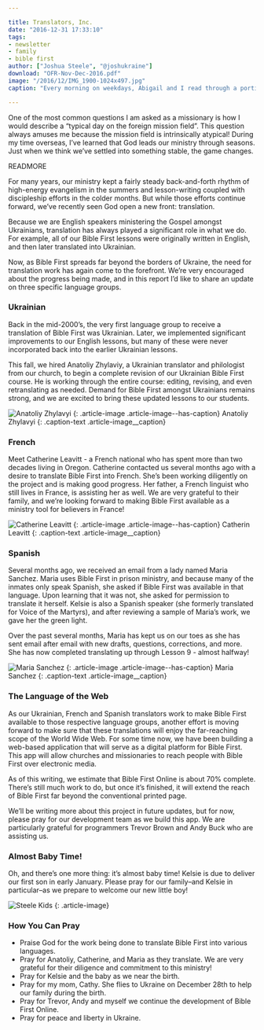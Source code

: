 ```yaml
---

title: Translators, Inc.
date: "2016-12-31 17:33:10"
tags:
- newsletter
- family
- bible first
author: ["Joshua Steele", "@joshukraine"]
download: "OFR-Nov-Dec-2016.pdf"
image: "/2016/12/IMG_1900-1024x497.jpg"
caption: "Every morning on weekdays, Abigail and I read through a portion of Bible First.<br>We are now on Lesson 10!"

---
```


One of the most common questions I am asked as a missionary is how I would describe a “typical day on the foreign mission field”. This question always amuses me because the mission field is intrinsically atypical! During my time overseas, I’ve learned that God leads our ministry through seasons. Just when we think we’ve settled into something stable, the game changes.

READMORE

For many years, our ministry kept a fairly steady back-and-forth rhythm of high-energy evangelism in the summers and lesson-writing coupled with discipleship efforts in the colder months. But while those efforts continue forward, we’ve recently seen God open a new front: translation.

Because we are English speakers ministering the Gospel amongst Ukrainians, translation has always played a significant role in what we do. For example, all of our Bible First lessons were originally written in English, and then later translated into Ukrainian.

Now, as Bible First spreads far beyond the borders of Ukraine, the need for translation work has again come to the forefront. We’re very encouraged about the progress being made, and in this report I’d like to share an update on three specific language groups.

### Ukrainian

Back in the mid-2000’s, the very first language group to receive a translation of Bible First was Ukrainian. Later, we implemented significant improvements to our English lessons, but many of these were never incorporated back into the earlier Ukrainian lessons.

This fall, we hired Anatoliy Zhylaviy, a Ukrainian translator and philologist from our church, to begin a complete revision of our Ukrainian Bible First course. He is working through the entire course: editing, revising, and even retranslating as needed. Demand for Bible First amongst Ukrainians remains strong, and we are excited to bring these updated lessons to our students.

![Anatoliy Zhylavyi](//d21yo20tm8bmc2.cloudfront.net/2016/12/DSC_1007a-295x300.jpg)
{: .article-image .article-image--has-caption}
Anatoliy Zhylavyi
{: .caption-text .article-image__caption}

### French

Meet Catherine Leavitt - a French national who has spent more than two decades living in Oregon. Catherine contacted us several months ago with a desire to translate Bible First into French. She’s been working diligently on the project and is making good progress. Her father, a French linguist who still lives in France, is assisting her as well. We are very grateful to their family, and we’re looking forward to making Bible First available as a ministry tool for believers in France!

![Catherine Leavitt](//d21yo20tm8bmc2.cloudfront.net/2016/12/IMG_3244-400x300.jpg)
{: .article-image .article-image--has-caption}
Catherin Leavitt
{: .caption-text .article-image__caption}

### Spanish

Several months ago, we received an email from a lady named Maria Sanchez. Maria uses Bible First in prison ministry, and because many of the inmates only speak Spanish, she asked if Bible First was available in that language. Upon learning that it was not, she asked for permission to translate it herself. Kelsie is also a Spanish speaker (she formerly translated for Voice of the Martyrs), and after reviewing a sample of Maria’s work, we gave her the green light.

Over the past several months, Maria has kept us on our toes as she has sent email after email with new drafts, questions, corrections, and more. She has now completed translating up through Lesson 9 - almost halfway!

![Maria Sanchez](//d21yo20tm8bmc2.cloudfront.net/2016/12/mail_image_preview-400x300.png)
{: .article-image .article-image--has-caption}
Maria Sanchez
{: .caption-text .article-image__caption}

### The Language of the Web

As our Ukrainian, French and Spanish translators work to make Bible First available to those respective language groups, another effort is moving forward to make sure that these translations will enjoy the far-reaching scope of the World Wide Web. For some time now, we have been building a web-based application that will serve as a digital platform for Bible First. This app will allow churches and missionaries to reach people with Bible First over electronic media.

As of this writing, we estimate that Bible First Online is about 70% complete. There’s still much work to do, but once it’s finished, it will extend the reach of Bible First far beyond the conventional printed page.

We’ll be writing more about this project in future updates, but for now, please pray for our development team as we build this app. We are particularly grateful for programmers Trevor Brown and Andy Buck who are assisting us.

### Almost Baby Time!

Oh, and there’s one more thing: it’s almost baby time! Kelsie is due to deliver our first son in early January. Please pray for our family–and Kelsie in particular–as we prepare to welcome our new little boy!

![Steele Kids](//d21yo20tm8bmc2.cloudfront.net/2016/12/steele-girls-338x450.jpg)
{: .article-image}

### How You Can Pray

* Praise God for the work being done to translate Bible First into various languages.
* Pray for Anatoliy, Catherine, and Maria as they translate. We are very grateful for their diligence and commitment to this ministry!
* Pray for Kelsie and the baby as we near the birth.
* Pray for my mom, Cathy. She flies to Ukraine on December 28th to help our family during the birth.
* Pray for Trevor, Andy and myself we continue the development of Bible First Online.
* Pray for peace and liberty in Ukraine.
